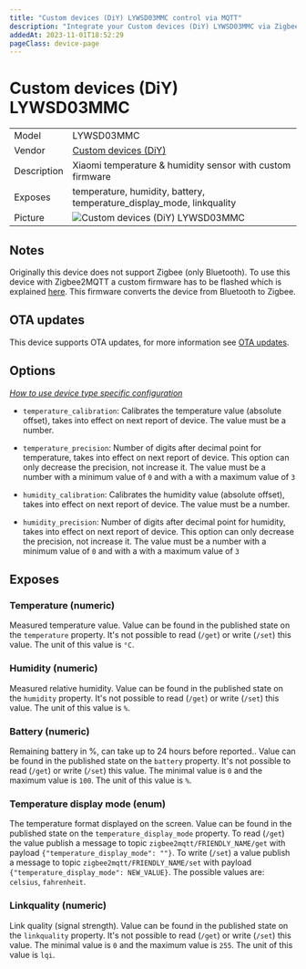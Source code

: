 ```yaml
---
title: "Custom devices (DiY) LYWSD03MMC control via MQTT"
description: "Integrate your Custom devices (DiY) LYWSD03MMC via Zigbee2MQTT with whatever smart home infrastructure you are using without the vendor's bridge or gateway."
addedAt: 2023-11-01T18:52:29
pageClass: device-page
---
```


<!-- !!!! -->
<!-- ATTENTION: This file is auto-generated through docgen! -->
<!-- You can only edit the "Notes"-Section between the two comment lines "Notes BEGIN" and "Notes END". -->
<!-- Do not use h1 or h2 heading within "## Notes"-Section. -->
<!-- !!!! -->

# Custom devices (DiY) LYWSD03MMC

|     |     |
|-----|-----|
| Model | LYWSD03MMC  |
| Vendor  | [Custom devices (DiY)](/supported-devices/#v=Custom%20devices%20(DiY))  |
| Description | Xiaomi temperature & humidity sensor with custom firmware |
| Exposes | temperature, humidity, battery, temperature_display_mode, linkquality |
| Picture | ![Custom devices (DiY) LYWSD03MMC](https://www.zigbee2mqtt.io/images/devices/LYWSD03MMC.jpg) |


<!-- Notes BEGIN: You can edit here. Add "## Notes" headline if not already present. -->
## Notes

Originally this device does not support Zigbee (only Bluetooth).
To use this device with Zigbee2MQTT a custom firmware has to be flashed which is explained [here](https://github.com/devbis/z03mmc/). This firmware converts the device from Bluetooth to Zigbee.
<!-- Notes END: Do not edit below this line -->


## OTA updates
This device supports OTA updates, for more information see [OTA updates](../guide/usage/ota_updates.md).


## Options
*[How to use device type specific configuration](../guide/configuration/devices-groups.md#specific-device-options)*

* `temperature_calibration`: Calibrates the temperature value (absolute offset), takes into effect on next report of device. The value must be a number.

* `temperature_precision`: Number of digits after decimal point for temperature, takes into effect on next report of device. This option can only decrease the precision, not increase it. The value must be a number with a minimum value of `0` and with a with a maximum value of `3`

* `humidity_calibration`: Calibrates the humidity value (absolute offset), takes into effect on next report of device. The value must be a number.

* `humidity_precision`: Number of digits after decimal point for humidity, takes into effect on next report of device. This option can only decrease the precision, not increase it. The value must be a number with a minimum value of `0` and with a with a maximum value of `3`


## Exposes

### Temperature (numeric)
Measured temperature value.
Value can be found in the published state on the `temperature` property.
It's not possible to read (`/get`) or write (`/set`) this value.
The unit of this value is `°C`.

### Humidity (numeric)
Measured relative humidity.
Value can be found in the published state on the `humidity` property.
It's not possible to read (`/get`) or write (`/set`) this value.
The unit of this value is `%`.

### Battery (numeric)
Remaining battery in %, can take up to 24 hours before reported..
Value can be found in the published state on the `battery` property.
It's not possible to read (`/get`) or write (`/set`) this value.
The minimal value is `0` and the maximum value is `100`.
The unit of this value is `%`.

### Temperature display mode (enum)
The temperature format displayed on the screen.
Value can be found in the published state on the `temperature_display_mode` property.
To read (`/get`) the value publish a message to topic `zigbee2mqtt/FRIENDLY_NAME/get` with payload `{"temperature_display_mode": ""}`.
To write (`/set`) a value publish a message to topic `zigbee2mqtt/FRIENDLY_NAME/set` with payload `{"temperature_display_mode": NEW_VALUE}`.
The possible values are: `celsius`, `fahrenheit`.

### Linkquality (numeric)
Link quality (signal strength).
Value can be found in the published state on the `linkquality` property.
It's not possible to read (`/get`) or write (`/set`) this value.
The minimal value is `0` and the maximum value is `255`.
The unit of this value is `lqi`.

